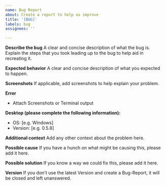 ```yaml
---
name: Bug Report
about: Create a report to help us improve
title: '[BUG]'
labels: bug
assignees: ''

---
```


**Describe the bug**
A clear and concise description of what the bug is. Explain the steps that you took leading up to the bug to help aid in recreating it.

**Expected behavior**
A clear and concise description of what you expected to happen.

**Screenshots**
If applicable, add screenshots to help explain your problem.

**Error**
* Attach Screenshots or Terminal output

**Desktop (please complete the following information):**
 - OS: [e.g. Windows]
 - Version: [e.g. 0.5.8]

**Additional context**
Add any other context about the problem here.

**Possible cause**
If you have a hunch on what might be causing this, please add it here.

**Possible solution**
If you know a way we could fix this, please add it here.

**Version**
If you don't use the latest Version and create a Bug-Report, it will be closed and left unanswered.